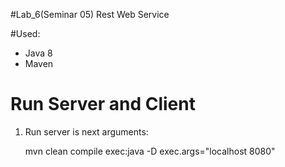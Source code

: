#Lab_6(Seminar 05) Rest Web Service

#Used:

- Java 8
- Maven

# Run Server and Client

1. Run server is next arguments:

    mvn clean compile exec:java -D exec.args="localhost 8080"

 